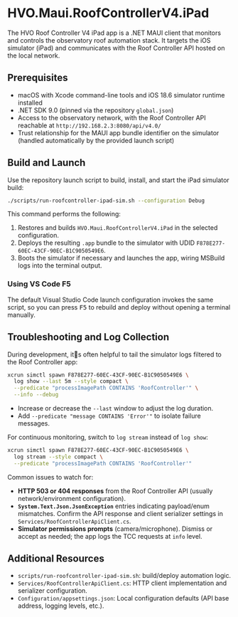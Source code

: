 # HVO.Maui.RoofControllerV4.iPad

The HVO Roof Controller V4 iPad app is a .NET MAUI client that monitors and controls the observatory roof automation stack. It targets the iOS simulator (iPad) and communicates with the Roof Controller API hosted on the local network.

## Prerequisites

- macOS with Xcode command-line tools and iOS 18.6 simulator runtime installed
- .NET SDK 9.0 (pinned via the repository `global.json`)
- Access to the observatory network, with the Roof Controller API reachable at `http://192.168.2.3:8080/api/v4.0/`
- Trust relationship for the MAUI app bundle identifier on the simulator (handled automatically by the provided launch script)

## Build and Launch

Use the repository launch script to build, install, and start the iPad simulator build:

```bash
./scripts/run-roofcontroller-ipad-sim.sh --configuration Debug
```

This command performs the following:

1. Restores and builds `HVO.Maui.RoofControllerV4.iPad` in the selected configuration.
2. Deploys the resulting `.app` bundle to the simulator with UDID `F878E277-60EC-43CF-90EC-B1C9050549E6`.
3. Boots the simulator if necessary and launches the app, wiring MSBuild logs into the terminal output.

### Using VS Code F5

The default Visual Studio Code launch configuration invokes the same script, so you can press <kbd>F5</kbd> to rebuild and deploy without opening a terminal manually.

## Troubleshooting and Log Collection

During development, its often helpful to tail the simulator logs filtered to the Roof Controller app:

```bash
xcrun simctl spawn F878E277-60EC-43CF-90EC-B1C9050549E6 \
  log show --last 5m --style compact \
  --predicate "processImagePath CONTAINS 'RoofController'" \
  --info --debug
```

- Increase or decrease the `--last` window to adjust the log duration.
- Add `--predicate "message CONTAINS 'Error'"` to isolate failure messages.

For continuous monitoring, switch to `log stream` instead of `log show`:

```bash
xcrun simctl spawn F878E277-60EC-43CF-90EC-B1C9050549E6 \
  log stream --style compact \
  --predicate "processImagePath CONTAINS 'RoofController'"
```

Common issues to watch for:

- **HTTP 503 or 404 responses** from the Roof Controller API (usually network/environment configuration).
- **`System.Text.Json.JsonException`** entries indicating payload/enum mismatches. Confirm the API response and client serializer settings in `Services/RoofControllerApiClient.cs`.
- **Simulator permissions prompts** (camera/microphone). Dismiss or accept as needed; the app logs the TCC requests at `info` level.

## Additional Resources

- `scripts/run-roofcontroller-ipad-sim.sh`: build/deploy automation logic.
- `Services/RoofControllerApiClient.cs`: HTTP client implementation and serializer configuration.
- `Configuration/appsettings.json`: Local configuration defaults (API base address, logging levels, etc.).
